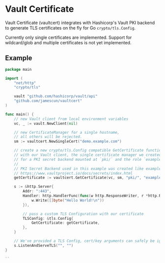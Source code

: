 Vault Certificate
=================

Vault Certificate (vaultcert) integrates with Hashicorp's Vault PKI backend to generate TLS certificates on the fly for Go `crypto/tls.Config`.

Currently only single certificates are implemented. Support for wildcard/glob and multiple certificates is not yet implemented.


Example
-------

```go
package main

import (
	"net/http"
	"crypto/tls"

	vault "github.com/hashicorp/vault/api"
	"github.com/jamescun/vaultcert"
)

func main() {
	// new Vault client from local environment variables
	vc, _ := vault.NewClient(nil)

	// new CertificateManager for a single hostname,
	// all others will be rejected.
	sm := vaultcert.NewSingleCert("demo.example.com")

	// create a new crypto/tls.Config compatible GetCertificate function
	// with our Vault client, the single certificate manager we created above,
	// for a PKI secret backend mounted at `pki/` and the role `example-dot-com`
	//
	// PKI Secret Backend used in this example was created like example here:
	// https://www.vaultproject.io/docs/secrets/index.html
	getCertificate := vaultcert.GetCertificate(vc, sm, "pki/", "example-dot-com")

	s := &http.Server{
		Addr: ":443",
		Handler: http.HandlerFunc(func(w http.ResponseWriter, r *http.Request) {
			w.Write([]byte("Hello World!\n"))
		}),

		// pass a custom TLS Configuration with our certificate
		TLSConfig: &tls.Config{
			GetCertificate: getCertificate,
		},
	}

	// We've provided a TLS Config, cert/key arguments can safely be ignored
	s.ListenAndServeTLS("", "")
}

``
